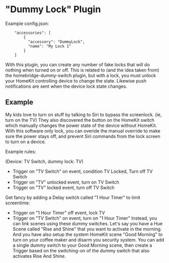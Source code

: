 
# "Dummy Lock" Plugin

Example config.json:

```
    "accessories": [
        {
          "accessory": "DummyLock",
          "name": "My Lock 1"
        }   
    ]

```


With this plugin, you can create any number of fake locks that will do nothing when turned on or off.  This is related to (and the idea taken from) the homebridge-dummy-switch plugin, but with a lock, you must unlock your HomeKit controlling device to change the state.  Likewise push notifications are sent when the device lock state changes.

## Example
My kids love to turn on stuff by talking to Siri to bypass the screenlock. (ie, turn on the TV)  They also discovered the button on the HomeKit switch which manually changes the power state of the device without HomeKit.  With this software only lock, you can overide the manual override to make sure the power stays off, and prevent Siri commands from the lock screen to turn on a device.  

Example rules:

(Device: TV Switch, dummy lock: TV)

* Trigger on "TV Switch" on event, condition TV Locked, Turn off TV Switch
* Trigger on "TV" unlocked event, turn on TV Switch
* Trigger on "TV" locked event, turn off TV Switch

Get fancy by adding a Delay switch called "1 Hour Timer" to limit screentime:
* Trigger on "1 Hour Timer" off event, lock TV
* Trigger on "TV Switch" on event, turn on "1 Hour Timer"
Instead, you can link scenes using these dummy switches. Let's say you have a Hue Scene called "Rise and Shine" that you want to activate in the morning. And you have also setup the system HomeKit scene "Good Morning" to turn on your coffee maker and disarm you security system. You can add a single dummy switch to your Good Morning scene, then create a Trigger based on the switching-on of the dummy switch that also activates Rise And Shine.
